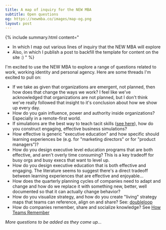 ```yaml
---
title: A map of inquiry for the NEW MBA
subtitle: Open questions
og: https://newmba.co/images/map-og.png
layout: post
---
```


{% include summary.html content="
* In which I map out various lines of inquiry that the NEW MBA will explore
* Also, in which I publish a post to backfill the template for content on the site :)
" %}

I'm excited to use the NEW MBA to explore a range of questions related to work, working identity and personal agency. Here are some threads I'm excited to pull on:

* If we take as given that organizations are emergent, not planned, then how does that change the ways we work? I feel like we've acknowledged that organizations are not planned, but I don't think we've really followed that insight to it's conclusion about how we show up every day.
* How do you gain influence, power and authority inside organizations? Especially in a remote-first world.
* If simulations are the best way to teach tacit skills ([see here](https://commoncog.com/accelerated-expertise/)), how do you construct engaging, effective business simulations?
* How effective is generic "executive education" and how specific should learning experiences be (e.g. for "marketing directors" or for "product managers")?
* How do you design executive level education programs that are both effective, and aren't overly time consuming? This is a key tradeoff for busy orgs and busy execs that want to level up.
* How do you design executive education that is both effective and engaging. The literature seems to suggest there's a direct tradeoff between learning experiences that are effective and enjoyable...
* How does the quarterly planning cycles of companies need to adapt and change and how do we replace it with something new, better, well documented so that it can actually change behavior?
* How do you visualize strategy, and how do you create "living" strategy maps that teams can reference, align on and share? See: [doubleloop](https://doubleloop.app/)
* How do companies remember, share and socialize knowledge? See [How Teams Remember](https://howteamsremember.com/)

*More questions to be added as they come up...*